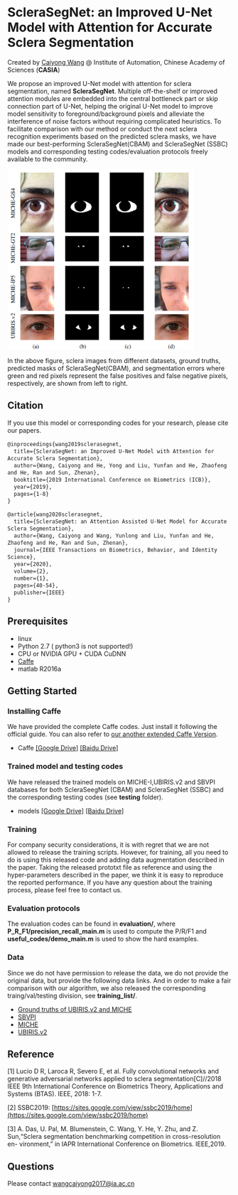
# ScleraSegNet: an Improved U-Net Model with Attention for Accurate Sclera Segmentation

Created by [Caiyong Wang](https://caiyong.wang/) @ Institute of Automation, Chinese Academy of Sciences (**CASIA**)

We propose an improved U-Net model with attention for sclera segmentation, named **ScleraSegNet**. Multiple off-the-shelf or
improved attention modules are embedded into the central bottleneck part or skip connection part of U-Net, helping the original 
U-Net model to improve model sensitivity to foreground/background pixels and alleviate the interference of noise factors without
requiring complicated heuristics. To facilitate comparison with our method or conduct the next sclera recognition experiments based
on the predicted sclera masks, we have made our best-performing ScleraSegNet(CBAM) and ScleraSegNet (SSBC) models and corresponding
testing codes/evaluation protocols freely available to the community. 

<img src='sclera.png' width="420px">

In the above figure, sclera images from different datasets, ground truths, predicted masks of ScleraSegNet(CBAM), and segmentation errors 
where green and red pixels represent the false positives and false negative pixels, respectively, are shown from left to right.

## Citation
If you use this model or corresponding codes for your research, please cite our papers.

```
@inproceedings{wang2019sclerasegnet,
  title={ScleraSegNet: an Improved U-Net Model with Attention for Accurate Sclera Segmentation},
  author={Wang, Caiyong and He, Yong and Liu, Yunfan and He, Zhaofeng and He, Ran and Sun, Zhenan},
  booktitle={2019 International Conference on Biometrics (ICB)},
  year={2019},
  pages={1-8}
}
```
```
@article{wang2020sclerasegnet,
  title={ScleraSegNet: an Attention Assisted U-Net Model for Accurate Sclera Segmentation},
  author={Wang, Caiyong and Wang, Yunlong and Liu, Yunfan and He, Zhaofeng and He, Ran and Sun, Zhenan},
  journal={IEEE Transactions on Biometrics, Behavior, and Identity Science},
  year={2020},
  volume={2},
  number={1},
  pages={40-54},
  publisher={IEEE}
}
```

## Prerequisites
- linux
- Python 2.7 ( python3 is not supported!)
- CPU or NVIDIA GPU + CUDA CuDNN
- [Caffe](http://caffe.berkeleyvision.org/)  
- matlab R2016a 

## Getting Started

### Installing Caffe
We have provided the complete Caffe codes. Just install it following the official guide. You can also refer to [our another extended Caffe Version](https://github.com/xiamenwcy/extended-caffe).

- Caffe [[Google Drive]](https://drive.google.com/file/d/1YcJXEPT1EycPxu-sI2en4L48xRby57fv/view?usp=sharing) [[Baidu Drive]](https://pan.baidu.com/s/1EMG92kJr4Yw4Lmusqh0ORQ)

### Trained model and testing codes
We have released the trained models on MICHE-I,UBIRIS.v2 and SBVPI databases for both ScleraSeegNet (CBAM) and ScleraSegNet (SSBC) and the corresponding testing codes (see **testing** folder). 

- models [[Google Drive]](https://drive.google.com/file/d/1c8e38jkxYFNdnRuYt-oMtLYp98VZvTza/view?usp=sharing) [[Baidu Drive]](https://pan.baidu.com/s/1g-ktpPe8GFEtmAzePmXvxg)

###  Training
For company security considerations, it is with regret that we are not allowed to release the training scripts. However, for training, all you need to do is using this released code and adding data augmentation described in the paper. Taking the released prototxt file as reference and using the hyper-parameters described in the paper, we think it is easy to reproduce the reported performance. If you have any question about the training process, please feel free to contact us. 


### Evaluation protocols

The evaluation codes can be found in **evaluation/**, where **P_R_F1/precision_recall_main.m** is used to compute the P/R/F1 and **useful_codes/demo_main.m** is used to show the hard examples.

### Data  
Since we do not have permission to release the data, we do not provide the original data, but provide the following data links. And in order to make a fair comparison with our algorithm, we also released the corresponding traing/val/testing division, see **training_list/**. 

- [Ground truths of UBIRIS.v2 and MICHE](https://web.inf.ufpr.br/vri/databases/sclera-segmentation-annotations/)
- [SBVPI](http://sclera.fri.uni-lj.si/)
- [MICHE](http://biplab.unisa.it/MICHE/database/MICHE_BIPLAB_DATABASE/)
- [UBIRIS.v2](http://iris.di.ubi.pt/ubiris2.html)



## Reference 
[1] Lucio D R, Laroca R, Severo E, et al. Fully convolutional networks and generative adversarial networks applied to sclera segmentation[C]//2018 IEEE 9th International Conference on Biometrics Theory, Applications and Systems (BTAS). IEEE, 2018: 1-7.

[2] SSBC2019: [https://sites.google.com/view/ssbc2019/home](https://sites.google.com/view/ssbc2019/home)

[3]  A. Das, U. Pal, M. Blumenstein, C. Wang, Y. He, Y. Zhu, and Z. Sun,“Sclera segmentation benchmarking competition in cross-resolution en-
vironment,” in IAPR International Conference on Biometrics. IEEE,2019.

## Questions
Please contact wangcaiyong2017@ia.ac.cn
  
  
